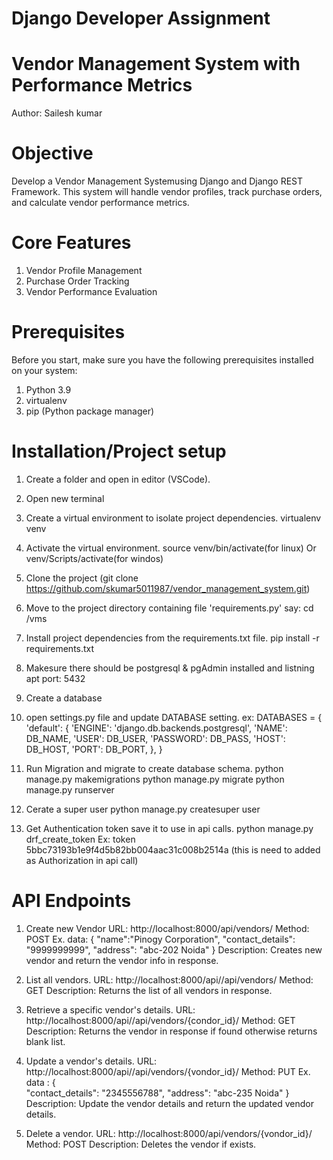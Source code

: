 # Django Developer Assignment
# Vendor Management System with Performance Metrics 
Author: Sailesh kumar

# Objective
Develop a Vendor Management Systemusing Django and Django REST Framework. This
system will handle vendor profiles, track purchase orders, and calculate vendor performance
metrics.

# Core Features
1. Vendor Profile Management
2. Purchase Order Tracking
3. Vendor Performance Evaluation

# Prerequisites
Before you start, make sure you have the following prerequisites installed on your system:

1. Python 3.9
3. virtualenv
4. pip (Python package manager)

# Installation/Project setup
1. Create a folder and open in editor (VSCode).
2. Open new terminal
3. Create a virtual environment to isolate project dependencies.
    virtualenv venv
4. Activate the virtual environment.
    source venv/bin/activate(for linux) Or venv/Scripts/activate(for windos)
5. Clone the project (git clone https://github.com/skumar5011987/vendor_management_system.git)
7. Move to the project directory containing file 'requirements.py'
    say: cd /vms
8. Install project dependencies from the requirements.txt file.
    pip install -r requirements.txt
9. Makesure there should be postgresql & pgAdmin installed and listning apt port: 5432
10. Create a database
11. open settings.py file and update DATABASE setting.
    ex: DATABASES = {
            'default': {
                'ENGINE': 'django.db.backends.postgresql',
                'NAME': DB_NAME,
                'USER': DB_USER,
                'PASSWORD': DB_PASS,
                'HOST': DB_HOST,
                'PORT': DB_PORT,
            },
        }
12. Run Migration and migrate to create database schema.
    python manage.py makemigrations
    python manage.py migrate
    python manage.py runserver

13. Cerate a super user
    python manage.py createsuper user

14. Get Authentication token save it to use in api calls.
    python manage.py drf_create_token <username>
    Ex: token 5bbc73193b1e9f4d5b82bb004aac31c008b2514a (this is need to added as Authorization in api call)

# API Endpoints
1. Create new Vendor
    URL: http://localhost:8000/api/vendors/
    Method: POST
    Ex. data: {
        "name":"Pinogy Corporation",
        "contact_details": "9999999999",
        "address": "abc-202 Noida"
    }
    Description: Creates new vendor and return the vendor info in response.

2. List all vendors.
    URL: http://localhost:8000/api//api/vendors/
    Method: GET
    Description: Returns the list of all vendors in response.

3. Retrieve a specific vendor's details.
    URL: http://localhost:8000/api//api/vendors/{condor_id}/
    Method: GET
    Description: Returns the vendor in response if found otherwise returns blank list.

4. Update a vendor's details.
    URL: http://localhost:8000/api//api/vendors/{vondor_id}/
    Method: PUT
    Ex. data : {    
        "contact_details": "2345556788",
        "address": "abc-235 Noida"
    }
    Description: Update the vendor details and return the updated vendor details.

5. Delete a vendor.
    URL: http://localhost:8000/api/vendors/{vondor_id}/
    Method: POST
    Description: Deletes the vendor if exists.

